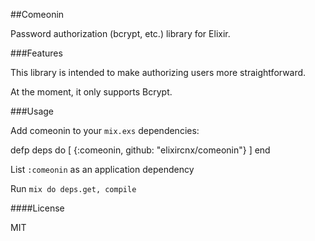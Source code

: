 ##Comeonin

Password authorization (bcrypt, etc.) library for Elixir.

###Features

This library is intended to make authorizing users more straightforward.

At the moment, it only supports Bcrypt.

###Usage

Add comeonin to your `mix.exs` dependencies:

  defp deps do
    [
      {:comeonin, github: "elixircnx/comeonin"}
    ]
  end

List `:comeonin` as an application dependency

Run `mix do deps.get, compile`

####License

MIT
